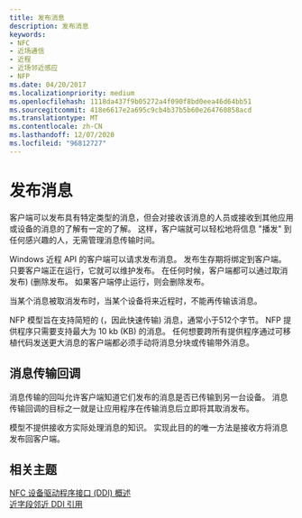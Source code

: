 ```yaml
---
title: 发布消息
description: 发布消息
keywords:
- NFC
- 近场通信
- 近程
- 近场邻近感应
- NFP
ms.date: 04/20/2017
ms.localizationpriority: medium
ms.openlocfilehash: 1118da437f9b05272a4f090f8bd0eea46d64bb51
ms.sourcegitcommit: 418e6617e2a695c9cb4b37b5b60e264760858acd
ms.translationtype: MT
ms.contentlocale: zh-CN
ms.lasthandoff: 12/07/2020
ms.locfileid: "96812727"
---
```

# <a name="publishing-messages"></a>发布消息


客户端可以发布具有特定类型的消息，但会对接收该消息的人员或接收到其他应用或设备的消息的了解有一定的了解。 这样，客户端就可以轻松地将信息 "播发" 到任何感兴趣的人，无需管理消息传输时间。

Windows 近程 API 的客户端可以请求发布消息。 发布生存期将绑定到客户端。 只要客户端正在运行，它就可以维护发布。 在任何时候，客户端都可以通过取消发布)  (删除发布。 如果客户端停止运行，则会删除发布。

当某个消息被取消发布时，当某个设备将来近程时，不能再传输该消息。

NFP 模型旨在支持简短的 (，因此快速传输) 消息，通常小于512个字节。 NFP 提供程序只需要支持最大为 10 kb (KB) 的消息。 任何想要跨所有提供程序通过可移植代码发送更大消息的客户端都必须手动将消息分块或传输带外消息。

## <a name="message-transmitted-callback"></a>消息传输回调


消息传输的回叫允许客户端知道它们发布的消息是否已传输到另一台设备。 消息传输回调的目标之一就是让应用程序在传输消息后立即将其取消发布。

模型不提供接收方实际处理消息的知识。 实现此目的的唯一方法是接收方将消息发布回客户端。

 

 
## <a name="related-topics"></a>相关主题
[NFC 设备驱动程序接口 (DDI) 概述](/windows-hardware/drivers/ddi/index)  
[近字段邻近 DDI 引用](/windows-hardware/drivers/ddi/index)
